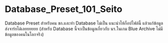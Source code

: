 # Database_Preset_101_Seito
Database Preset สำหรับคน ขก.และทำ Database ไม่เป็น
แนะนำไห้ก็อปไฟล์นี้ แล้วแก้ข้อมูลส่งจาร์ยได้เลยยยยยย
(สำหรับ Database นี้จะเป็นข้อมูลเกี่ยวกับ นร.ในเกม Blue Archive ไม่มีข้อมูลของคนในโลกจริง)
